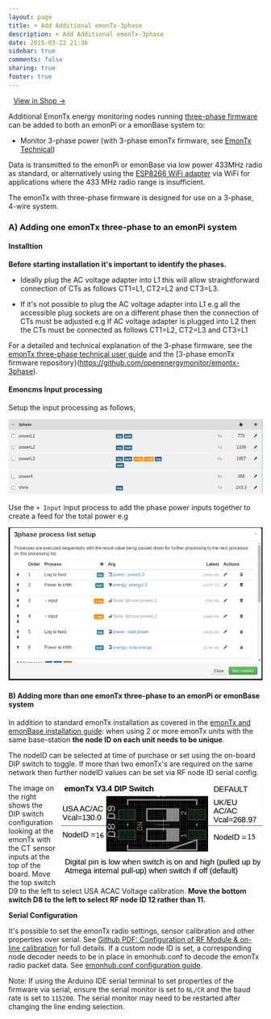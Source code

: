 ```yaml
---
layout: page
title: + Add Additional emonTx-3phase
description: + Add Additional emonTx-3phase
date: 2015-03-22 21:36
sidebar: true
comments: false
sharing: true
footer: true
---
```


<a class="btn pull-right" href="http://shop.openenergymonitor.com/emontx-v3-electricity-monitoring-transmitter-unit-433mhz/" style="margin-left:10px">View in Shop &rarr; </a>

Additional EmonTx energy monitoring nodes running [three-phase firmware](https://github.com/openenergymonitor/emontx-3phase) can be added to both an emonPi or a emonBase system to:

- Monitor 3-phase power (with 3-phase emonTx firmware, see [EmonTx Technical](/technical/emontx))

Data is transmitted to the emonPi or emonBase via low power 433MHz radio as standard, or alternatively using the [ESP8266 WiFi adapter](/setup/esp8266-adapter-emontx/) via WiFi for applications where the 433 MHz radio range is insufficient. 

The emonTx with three-phase firmware is designed for use on a 3-phase, 4-wire system.

### A) Adding one emonTx three-phase to an emonPi system

#### Installtion 

**Before starting installation it's important to identify the phases.**

- Ideally plug the AC voltage adapter into L1 this will allow straightforward connection of CTs as follows CT1=L1, CT2=L2 and CT3=L3. 

- If it's not possible to plug the AC voltage adapter into L1 e.g all the accessible plug sockets are on a different phase then the connection of CTs must be adjusted e.g If AC voltage adapter is plugged into L2 then the CTs must be connected as follows CT1=L2, CT2=L3 and CT3=L1

For a detailed and technical explanation of the 3-phase firmware, see the [emonTx three-phase technical user guide](https://github.com/openenergymonitor/emontx-3phase/blob/master/emontx-3-phase-userguide.pdf) and the [3-phase emonTx firmware repository}(https://github.com/openenergymonitor/emontx-3phase). 

#### Emoncms Input processing

Setup the input processing as follows, 

![emontx three-phase input processing](/images/setup/3-phase-emontx.png)

Use the `+ Input` input process to add the phase power inputs together to create a feed for the total power e.g

![emontx three-phase sum](/images/setup/3-phase-emontx-sum.png)



#### B) Adding more than one emonTx three-phase to an emonPi or emonBase system

In addition to standard emonTx installation as covered in the [emonTx and emonBase installation guide](/setup/install-emontx): when using 2 or more emonTx units with the same base-station **the node ID on each unit needs to be unique**. 

The nodeID can be selected at time of purchase or set using the on-board DIP switch to toggle. If more than two emonTx's are required on the same network then further nodeID values can be set via RF node ID serial config.

<img src="/images/setup/emontx_dipswitch.jpg" style="max-width:400px; float:right; padding:0 0 10px 10px">

The image on the right shows the DIP switch configuration looking at the emonTx with the CT sensor inputs at the top of the board. Move the top switch D9 to the left to select USA ACAC Voltage calibration. **Move the bottom switch D8 to the left to select RF node ID 12 rather than 11.**

**Serial Configuration**<br>

It's possible to set the emonTx radio settings, sensor calibration and other properties over serial. See [Github PDF: Configuration of RF Module & on-line calibration](https://github.com/openenergymonitor/EmonTxV3CM/blob/master/Config.pdf) for full details. If a custom node ID is set, a corresponding node decoder needs to be in place in emonhub.conf to decode the emonTx radio packet data. See [emonhub.conf configuration guide](https://github.com/openenergymonitor/emonhub/blob/emon-pi/configuration.md).

Note: If using the Arduino IDE serial terminal to set properties of the firmware via serial, ensure the serial monitor is set to `NL/CR` and the baud rate is set to `115200`. The serial monitor may need to be restarted after changing the line ending selection.
